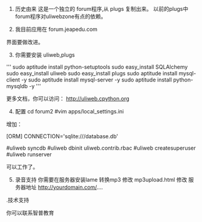1. 历史由来
这是一个独立的 forum程序,从 plugs 复制出来。
以前的plugs中 forum程序对uliwebzone有点的依赖。

2. 我目前应用在 forum.jeapedu.com

界面要做改进。

3. 你需要安装 uliweb,plugs 

'''
    sudo aptitude install python-setuptools
    sudo easy_install SQLAlchemy
    sudo easy_install uliweb
    sudo easy_install plugs
    sudo aptitude install mysql-client -y
    sudo aptitude install mysql-server -y
    sudo aptitude install python-mysqldb -y
'''

更多文档，你可以访问：
http://uliweb.cpython.org




4. 配置
cd forum2
#vim apps/local_settings.ini

增加：
	
[ORM]
CONNECTION='sqlite:///database.db'

#uliweb syncdb
#uliweb dbinit uliweb.contrib.rbac
#uliweb createsuperuser
#uliweb runserver

可以工作了。

5. 录音支持
你需要在服务器安装lame 转换mp3
修改 mp3upload.html 修改 服务器地址
http://yourdomain.com/....

.技术支持

你可以联系智普教育 
